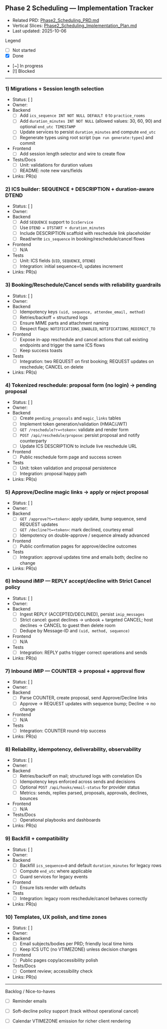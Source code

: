 ## Phase 2 Scheduling — Implementation Tracker

- Related PRD: [Phase2_Scheduling_PRD.md](./Phase2_Scheduling_PRD.md)
- Vertical Slices: [Phase2_Scheduling_Implementation_Plan.md](./Phase2_Scheduling_Implementation_Plan.md)
- Last updated: 2025-10-06

Legend
- [ ] Not started
- [x] Done
- [~] In progress
- [!] Blocked

---

### 1) Migrations + Session length selection
- Status: [ ]
- Owner:
- Backend
  - [ ] Add `ics_sequence INT NOT NULL DEFAULT 0` to `practice_rooms`
  - [ ] Add `duration_minutes INT NOT NULL` (allowed values: 30, 60, 90) and optional `end_utc TIMESTAMP`
  - [ ] Update services to persist `duration_minutes` and compute `end_utc`
  - [ ] Regenerate types using root script (`npm run generate:types`) and commit
- Frontend
  - [ ] Add session length selector and wire to create flow
- Tests/Docs
  - [ ] Unit: validations for duration values
  - [ ] README: note new vars/fields
- Links: PR(s)

### 2) ICS builder: SEQUENCE + DESCRIPTION + duration-aware DTEND
- Status: [ ]
- Owner:
- Backend
  - [ ] Add `SEQUENCE` support to `IcsService`
  - [ ] Use `DTEND = DTSTART + duration_minutes`
  - [ ] Include DESCRIPTION scaffold with reschedule link placeholder
  - [ ] Read/write `ics_sequence` in booking/reschedule/cancel flows
- Frontend
  - [ ] N/A
- Tests
  - [ ] Unit: ICS fields (`UID`, `SEQUENCE`, `DTEND`)
  - [ ] Integration: initial sequence=0, updates increment
- Links: PR(s)

### 3) Booking/Reschedule/Cancel sends with reliability guardrails
- Status: [ ]
- Owner:
- Backend
  - [ ] Idempotency keys `(uid, sequence, attendee_email, method)`
  - [ ] Retries/backoff + structured logs
  - [ ] Ensure MIME parts and attachment naming
  - [ ] Respect flags: `NOTIFICATIONS_ENABLED`, `NOTIFICATIONS_REDIRECT_TO`
- Frontend
  - [ ] Expose in-app reschedule and cancel actions that call existing endpoints and trigger the same ICS flows
  - [ ] Keep success toasts
- Tests
  - [ ] Integration: two REQUEST on first booking; REQUEST updates on reschedule; CANCEL on delete
- Links: PR(s)

### 4) Tokenized reschedule: proposal form (no login) → pending proposal
- Status: [ ]
- Owner:
- Backend
  - [ ] Create `pending_proposals` and `magic_links` tables
  - [ ] Implement token generation/validation (HMAC/JWT)
  - [ ] `GET /reschedule?r=<token>`: validate and render form
  - [ ] `POST /api/reschedule/propose`: persist proposal and notify counterparty
  - [ ] Update ICS DESCRIPTION to include live reschedule URL
- Frontend
  - [ ] Public reschedule form page and success screen
- Tests
  - [ ] Unit: token validation and proposal persistence
  - [ ] Integration: proposal happy path
- Links: PR(s)

### 5) Approve/Decline magic links → apply or reject proposal
- Status: [ ]
- Owner:
- Backend
  - [ ] `GET /approve?t=<token>`: apply update, bump sequence, send REQUEST updates
  - [ ] `GET /decline?t=<token>`: mark declined, courtesy email
  - [ ] Idempotency on double-approve / sequence already advanced
- Frontend
  - [ ] Public confirmation pages for approve/decline outcomes
- Tests
  - [ ] Integration: approval updates time and emails both; decline no change
- Links: PR(s)

### 6) Inbound iMIP — REPLY accept/decline with Strict Cancel policy
- Status: [ ]
- Owner:
- Backend
  - [ ] Ingest REPLY (ACCEPTED/DECLINED), persist `imip_messages`
  - [ ] Strict cancel: guest declines → unbook + targeted CANCEL; host declines → CANCEL to guest then delete room
  - [ ] Dedupe by Message-ID and `(uid, method, sequence)`
- Frontend
  - [ ] N/A
- Tests
  - [ ] Integration: REPLY paths trigger correct operations and sends
- Links: PR(s)

### 7) Inbound iMIP — COUNTER → proposal + approval flow
- Status: [ ]
- Owner:
- Backend
  - [ ] Parse COUNTER, create proposal, send Approve/Decline links
  - [ ] Approve → REQUEST updates with sequence bump; Decline → no change
- Frontend
  - [ ] N/A
- Tests
  - [ ] Integration: COUNTER round-trip success
- Links: PR(s)

### 8) Reliability, idempotency, deliverability, observability
- Status: [ ]
- Owner:
- Backend
  - [ ] Retries/backoff on mail; structured logs with correlation IDs
  - [ ] Idempotency keys enforced across sends and decisions
  - [ ] Optional `POST /api/hooks/email-status` for provider status
  - [ ] Metrics: sends, replies parsed, proposals, approvals, declines, bounces
- Frontend
  - [ ] N/A
- Tests/Docs
  - [ ] Operational playbooks and dashboards
- Links: PR(s)

### 9) Backfill + compatibility
- Status: [ ]
- Owner:
- Backend
  - [ ] Backfill `ics_sequence=0` and default `duration_minutes` for legacy rows
  - [ ] Compute `end_utc` where applicable
  - [ ] Guard services for legacy events
- Frontend
  - [ ] Ensure lists render with defaults
- Tests
  - [ ] Integration: legacy room reschedule/cancel behaves correctly
- Links: PR(s)

### 10) Templates, UX polish, and time zones
- Status: [ ]
- Owner:
- Backend
  - [ ] Email subjects/bodies per PRD; friendly local time hints
  - [ ] Keep ICS UTC (no VTIMEZONE) unless decision changes
- Frontend
  - [ ] Public pages copy/accessibility polish
- Tests/Docs
  - [ ] Content review; accessibility check
- Links: PR(s)

---

Backlog / Nice-to-haves
- [ ] Reminder emails
- [ ] Soft-decline policy support (track without operational cancel)
- [ ] Calendar VTIMEZONE emission for richer client rendering


